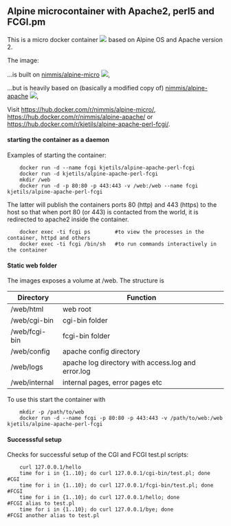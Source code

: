 ## Alpine microcontainer with Apache2, perl5 and FCGI.pm

This is a micro docker container ![](https://images.microbadger.com/badges/image/nimmis/alpine-apache.svg) based on Alpine OS and Apache version 2.

The image:

...is built on [nimmis/alpine-micro](https://hub.docker.com/r/nimmis/alpine-micro/)
![](https://images.microbadger.com/badges/image/nimmis/alpine-micro.svg),

...but is heavily based on (basically a modified copy of) [nimmis/alpine-apache](https://hub.docker.com/r/nimmis/alpine-apache/)
![](https://images.microbadger.com/badges/image/nimmis/alpine-apache.svg),

Visit
<https://hub.docker.com/r/nimmis/alpine-micro/>,
<https://hub.docker.com/r/nimmis/alpine-apache/> or
<https://hub.docker.com/r/kjetils/alpine-apache-perl-fcgi/>.

#### starting the container as a daemon

Examples of starting the container:

        docker run -d --name fcgi kjetils/alpine-apache-perl-fcgi
        docker run -d kjetils/alpine-apache-perl-fcgi
        mkdir /web
        docker run -d -p 80:80 -p 443:443 -v /web:/web --name fcgi kjetils/alpine-apache-perl-fcgi

The latter will publish the containers ports 80 (http) and 443 (https) to the host
so that when port 80 (or 443) is contacted from the world, it is redirected to apache2
inside the container.

        docker exec -ti fcgi ps        #to view the processes in the container, httpd and others
        docker exec -ti fcgi /bin/sh   #to run commands interactively in the container

#### Static web folder

The images exposes a volume at /web. The structure is

| Directory | Function |
| --------- | -------- |
| /web/html | web root |
| /web/cgi-bin | cgi-bin folder |
| /web/fcgi-bin | fcgi-bin folder |
| /web/config | apache config directory |
| /web/logs | apache log directory with access.log and error.log |
| /web/internal | internal pages, error pages etc

To use this start the container with

        mkdir -p /path/to/web
        docker run -d --name fcgi -p 80:80 -p 443:443 -v /path/to/web:/web kjetils/alpine-apache-perl-fcgi

#### Successsful setup

Checks for successful setup of the CGI and FCGI test.pl scripts:

        curl 127.0.0.1/hello
        time for i in {1..10}; do curl 127.0.0.1/cgi-bin/test.pl; done    #CGI
        time for i in {1..10}; do curl 127.0.0.1/fcgi-bin/test.pl; done   #FCGI
        time for i in {1..10}; do curl 127.0.0.1/hello; done              #FCGI alias to test.pl
        time for i in {1..10}; do curl 127.0.0.1/bye; done                #FCGI another alias to test.pl
